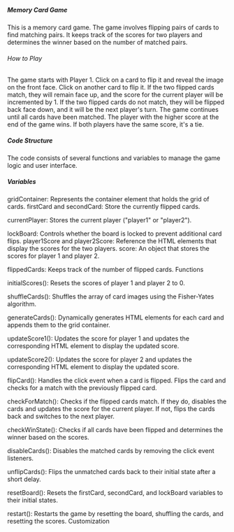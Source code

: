 ##### Memory Card Game

This is a memory card game. The game involves flipping pairs of cards to find matching pairs. It keeps
track of the scores for two players and determines the winner based on the number of matched pairs.

###### How to Play


The game starts with Player 1.
Click on a card to flip it and reveal the image on the front face.
Click on another card to flip it.
If the two flipped cards match, they will remain face up, and the score for the current player will be incremented by 1.
If the two flipped cards do not match, they will be flipped back face down, and it will be the next player's turn.
The game continues until all cards have been matched.
The player with the higher score at the end of the game wins. If both players have the same score, it's a tie.

##### Code Structure

The code consists of several functions and variables to manage the game logic and user interface.

##### Variables

gridContainer: Represents the container element that holds the grid of cards.
firstCard and secondCard: Store the currently flipped cards.

currentPlayer: Stores the current player ("player1" or "player2").

lockBoard: Controls whether the board is locked to prevent additional card flips.
player1Score and player2Score: Reference the HTML elements that display the scores for the two players.
score: An object that stores the scores for player 1 and player 2.

flippedCards: Keeps track of the number of flipped cards.
Functions

initialScores(): Resets the scores of player 1 and player 2 to 0.

shuffleCards(): Shuffles the array of card images using the Fisher-Yates algorithm.

generateCards(): Dynamically generates HTML elements for each card and appends them to the grid container.

updateScore1(): Updates the score for player 1 and updates the corresponding HTML element to display the updated score.

updateScore2(): Updates the score for player 2 and updates the corresponding HTML element to display the updated score.

flipCard(): Handles the click event when a card is flipped. Flips the card and checks for a match with the previously flipped card.

checkForMatch(): Checks if the flipped cards match. If they do, disables the cards and updates the score for the current player. If not, flips the cards back and switches to the next player.

checkWinState(): Checks if all cards have been flipped and determines the winner based on the scores.

disableCards(): Disables the matched cards by removing the click event listeners.

unflipCards(): Flips the unmatched cards back to their initial state after a short delay.

resetBoard(): Resets the firstCard, secondCard, and lockBoard variables to their initial states.

restart(): Restarts the game by resetting the board, shuffling the cards, and resetting the scores.
Customization


